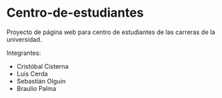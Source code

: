 # Centro-de-estudiantes
Proyecto de página web para centro de estudiantes de las carreras de la universidad.

Integrantes:

- Cristóbal Cisterna
- Luis Cerda
- Sebastián Olguin
- Braulio Palma
